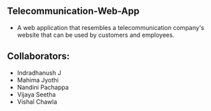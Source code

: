 ## Telecommunication-Web-App
- A web application that resembles a telecommunication company's website that can be used by customers and employees.

## Collaborators:
- Indradhanush J
- Mahima Jyothi
- Nandini Pachappa
- Vijaya Seetha
- Vishal Chawla
